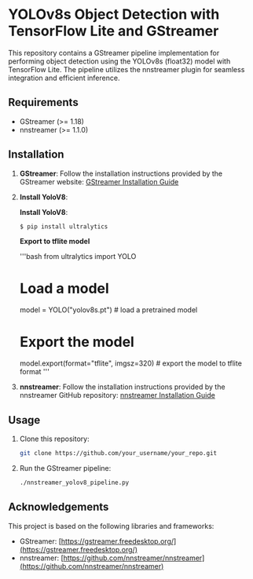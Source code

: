 # YOLOv8s Object Detection with TensorFlow Lite and GStreamer

This repository contains a GStreamer pipeline implementation for performing object detection using the YOLOv8s (float32) model with TensorFlow Lite. The pipeline utilizes the nnstreamer plugin for seamless integration and efficient inference.

## Requirements

- GStreamer (>= 1.18)
- nnstreamer (>= 1.1.0)

## Installation

1. **GStreamer**: Follow the installation instructions provided by the GStreamer website: [GStreamer Installation Guide](https://gstreamer.freedesktop.org/documentation/installing/index.html)

2. **Install YoloV8**:
   
   **Install YoloV8**:

    ```bash
    $ pip install ultralytics
    ```

    **Export to tflite model**

   '''bash
   from ultralytics import YOLO

   # Load a model
   model = YOLO("yolov8s.pt") # load a pretrained model

   # Export the model
   model.export(format="tflite", imgsz=320) # export the model to tflite format
   '''

5. **nnstreamer**: Follow the installation instructions provided by the nnstreamer GitHub repository: [nnstreamer Installation Guide](https://github.com/nnstreamer/nnstreamer)

## Usage

1. Clone this repository:

    ```bash
    git clone https://github.com/your_username/your_repo.git
    ```

2. Run the GStreamer pipeline:

    ```bash
    ./nnstreamer_yolov8_pipeline.py
    ```

## Acknowledgements

This project is based on the following libraries and frameworks:

- GStreamer: [https://gstreamer.freedesktop.org/](https://gstreamer.freedesktop.org/)
- nnstreamer: [https://github.com/nnstreamer/nnstreamer](https://github.com/nnstreamer/nnstreamer)
